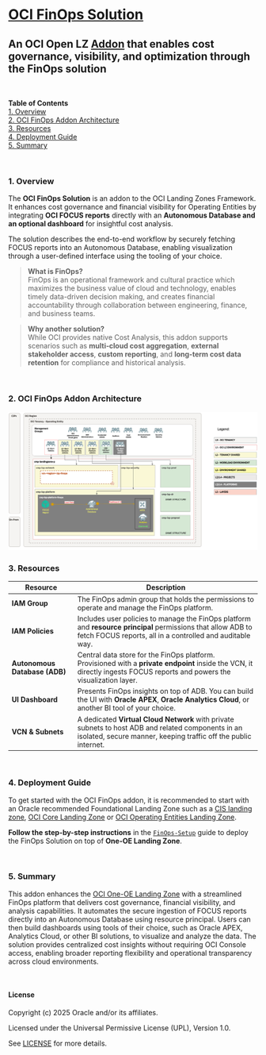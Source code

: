 # **[OCI FinOps Solution](#)**
## **An OCI Open LZ [Addon](#) that enables cost governance, visibility, and optimization through the FinOps solution**
&nbsp;

**Table of Contents**  
[1. Overview](#1-overview)<br>
[2. OCI FinOps Addon Architecture](#2-oci-finops-addon-architecture)<br>
[3. Resources](#3-resources)<br>
[4. Deployment Guide](#4-deployment-guide)<br>
[5. Summary](#5-summary)<br>


&nbsp;

### 1. Overview

The **OCI FinOps Solution** is an addon to the OCI Landing Zones Framework. It enhances cost governance and financial visibility for Operating Entities by integrating **OCI FOCUS reports** directly with an **Autonomous Database and an optional dashboard** for insightful cost analysis.

The solution describes the end-to-end workflow by securely fetching FOCUS reports into an Autonomous Database, enabling visualization through a user-defined interface using the tooling of your choice.

> **What is FinOps?**  
> FinOps is an operational framework and cultural practice which maximizes the business value of cloud and technology, enables timely data-driven decision making, and creates financial accountability through collaboration between engineering, finance, and business teams.

> **Why another solution?**  
> While OCI provides native Cost Analysis, this addon supports scenarios such as **multi‑cloud cost aggregation**, **external stakeholder access**, **custom reporting**, and **long‑term cost data retention** for compliance and historical analysis.

&nbsp;

### 2. OCI FinOps Addon Architecture

<img src="images/OCI_FinOps_Arch.png" width="900">

### 3. Resources

| **Resource**              | **Description** |
|---------------------------|------------------|
| **IAM Group**             | The FinOps admin group that holds the permissions to operate and manage the FinOps platform. |
| **IAM Policies**          | Includes user policies to manage the FinOps platform and **resource principal** permissions that allow ADB to fetch FOCUS reports, all in a controlled and auditable way. |
| **Autonomous Database (ADB)** | Central data store for the FinOps platform. Provisioned with a **private endpoint** inside the VCN, it directly ingests FOCUS reports and powers the visualization layer. |
| **UI Dashboard**          | Presents FinOps insights on top of ADB. You can build the UI with **Oracle APEX**, **Oracle Analytics Cloud**, or another BI tool of your choice. |
| **VCN & Subnets**         | A dedicated **Virtual Cloud Network** with private subnets to host ADB and related components in an isolated, secure manner, keeping traffic off the public internet. |

&nbsp;

### 4. Deployment Guide

To get started with the OCI FinOps addon, it is recommended to start with an Oracle recommended Foundational Landing Zone such as a [CIS landing zone](https://github.com/oci-landing-zones/oci-cis-landingzone-quickstart), [OCI Core Landing Zone](https://github.com/oci-landing-zones/terraform-oci-core-landingzone) or [OCI Operating Entities Landing Zone](https://github.com/oci-landing-zones/oci-landing-zone-operating-entities/tree/master/blueprints/).  


**Follow the step-by-step instructions** in the [`FinOps-Setup`](finops-setup) guide to deploy the FinOps Solution on top of **One-OE Landing Zone**. 


&nbsp;

### 5. Summary

This addon enhances the [OCI One-OE Landing Zone](https://github.com/oci-landing-zones/oci-landing-zone-operating-entities/tree/master/blueprints/one-oe/runtime/one-stack) with a streamlined FinOps platform that delivers cost governance, financial visibility, and analysis capabilities. It automates the secure ingestion of FOCUS reports directly into an Autonomous Database using resource principal. Users can then build dashboards using tools of their choice, such as Oracle APEX, Analytics Cloud, or other BI solutions, to visualize and analyze the data. The solution provides centralized cost insights without requiring OCI Console access, enabling broader reporting flexibility and operational transparency across cloud environments.



&nbsp;

#### License
Copyright (c) 2025 Oracle and/or its affiliates.

Licensed under the Universal Permissive License (UPL), Version 1.0.

See [LICENSE](/LICENSE.txt) for more details.
